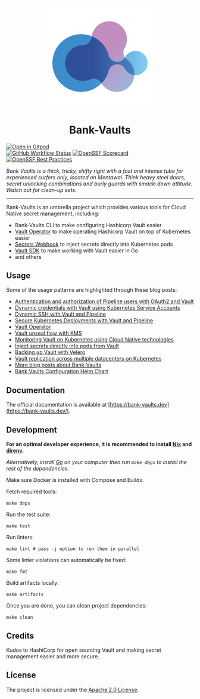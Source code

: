 <p align="center">
  <a href="https://bank-vaults.dev">
    <img src="resources/logo.png" width="300" alt="Bank-Vaults logo" />
  </a>

  <h1 align="center">
    Bank-Vaults
  </h1>
</p>

[![Open in Gitpod](https://gitpod.io/button/open-in-gitpod.svg)](https://gitpod.io/#https://github.com/bank-vaults/bank-vaults)
<br>
[![GitHub Workflow Status](https://img.shields.io/github/actions/workflow/status/bank-vaults/bank-vaults/ci.yaml?branch=main&style=flat-square)](https://github.com/bank-vaults/bank-vaults/actions/workflows/ci.yaml?query=workflow%3ACI)
[![OpenSSF Scorecard](https://api.securityscorecards.dev/projects/github.com/bank-vaults/bank-vaults/badge?style=flat-square)](https://api.securityscorecards.dev/projects/github.com/bank-vaults/bank-vaults)
[![OpenSSF Best Practices](https://www.bestpractices.dev/projects/7871/badge)](https://www.bestpractices.dev/projects/7871)

*Bank Vaults is a thick, tricky, shifty right with a fast and intense tube for experienced surfers only, located on Mentawai.
Think heavy steel doors, secret unlocking combinations and burly guards with smack-down attitude. Watch out for clean-up sets.*

---

Bank-Vaults is an umbrella project which provides various tools for Cloud Native secret management, including:

- Bank-Vaults CLI to make configuring Hashicorp Vault easier
- [Vault Operator](https://github.com/bank-vaults/vault-operator/) to make operating Hashicorp Vault on top of Kubernetes easier
- [Secrets Webhook](https://github.com/bank-vaults/secrets-webhook) to inject secrets directly into Kubernetes pods
- [Vault SDK](https://github.com/bank-vaults/vault-sdk) to make working with Vault easier in Go
- and others

## Usage

Some of the usage patterns are highlighted through these blog posts:

- [Authentication and authorization of Pipeline users with OAuth2 and Vault](https://banzaicloud.com/blog/oauth2-vault/)
- [Dynamic credentials with Vault using Kubernetes Service Accounts](https://banzaicloud.com/blog/vault-dynamic-secrets/)
- [Dynamic SSH with Vault and Pipeline](https://banzaicloud.com/blog/vault-dynamic-ssh/)
- [Secure Kubernetes Deployments with Vault and Pipeline](https://banzaicloud.com/blog/hashicorp-guest-post/)
- [Vault Operator](https://banzaicloud.com/blog/vault-operator/)
- [Vault unseal flow with KMS](https://banzaicloud.com/blog/vault-unsealing/)
- [Monitoring Vault on Kubernetes using Cloud Native technologies](https://banzaicloud.com/blog/monitoring-vault-grafana/)
- [Inject secrets directly into pods from Vault](https://banzaicloud.com/blog/inject-secrets-into-pods-vault-revisited/)
- [Backing up Vault with Velero](https://banzaicloud.com/blog/vault-backup-velero/)
- [Vault replication across multiple datacenters on Kubernetes](https://banzaicloud.com/blog/vault-multi-datacenter/)
- [More blog posts about Bank-Vaults](https://banzaicloud.com/tags/bank-vaults/)
- [Bank Vaults Configuration Helm Chart](https://github.com/rljohnsn/bank-vault-config/tree/main)

## Documentation

The official documentation is available at [https://bank-vaults.dev](https://bank-vaults.dev/).

## Development

**For an optimal developer experience, it is recommended to install [Nix](https://nixos.org/download.html) and [direnv](https://direnv.net/docs/installation.html).**

_Alternatively, install [Go](https://go.dev/dl/) on your computer then run `make deps` to install the rest of the dependencies._

Make sure Docker is installed with Compose and Buildx.

Fetch required tools:

```shell
make deps
```

Run the test suite:

```shell
make test
```

Run linters:

```shell
make lint # pass -j option to run them in parallel
```

Some linter violations can automatically be fixed:

```shell
make fmt
```

Build artifacts locally:

```shell
make artifacts
```

Once you are done, you can clean project dependencies:

```shell
make clean
```

## Credits

Kudos to HashiCorp for open sourcing Vault and making secret management easier and more secure.

## License

The project is licensed under the [Apache 2.0 License](LICENSE).

